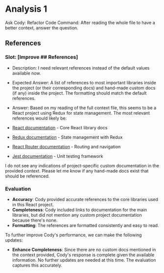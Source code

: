 # Analysis 1

Ask Cody: Refactor Code
Command: After reading the whole file to have a better context, answer the question.

## References

### Slot: [Improve ## References]

- Description: I need relevant references instead of the default values available now.
- Expected Answer: A list of references to most important libraries inside the project (or their corresponding docs) and hand-made custom docs (if any) inside the project. The formatting should match the default references.
- Answer: Based on my reading of the full context file, this seems to be a React project using Redux for state management. The most relevant references would likely be:

- [React documentation](https://reactjs.org/docs/getting-started.html) - Core React library docs
- [Redux documentation](https://redux.js.org/introduction/getting-started) - State management with Redux
- [React Router documentation](https://reactrouter.com/docs/en/v6/getting-started/overview) - Routing and navigation
- [Jest documentation](https://jestjs.io/docs/getting-started) - Unit testing framework

I do not see any indications of project-specific custom documentation in the provided context. Please let me know if any hand-made docs exist that should be referenced.

### Evaluation

- **Accuracy**: Cody provided accurate references to the core libraries used in this React project.
- **Completeness**: Cody included links to documentation for the main libraries, but did not mention any custom project documentation because there's none.
- **Formatting**: The references are formatted consistently and easy to read.

To further improve Cody's performance, we can make the following updates:

- **Enhance Completeness**: Since there are no custom docs mentioned in the context provided, Cody's response is complete given the available information. No further updates are needed at this time. The evaluation captures this accurately.
